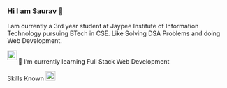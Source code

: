 ### Hi I am Saurav 👋

I am currently a 3rd year student at Jaypee Institute of Information Technology pursuing BTech in CSE.
Like Solving DSA Problems and doing Web Development.


<a href="https://www.linkedin.com/in/saurav-sharma-b454411a2/">
<img alt="Saurav LinkedIN" src="https://raw.githubusercontent.com/peterthehan/peterthehan/master/assets/linkedin.svg"style="max-width: 100%;" width="22px" align="left">
  </a>
  <br/>
  🌱 I’m currently learning Full Stack Web Development
  
  Skills Known
<img alt="JavaScript" src="https://www.google.com/url?sa=i&url=https%3A%2F%2Fblog.bitsrc.io%2Ffeatures-of-javascript-you-probably-never-used-4c117ba3f025&psig=AOvVaw0Zjf8rbOxkDRc2Wa4gSOWA&ust=1641972204598000&source=images&cd=vfe&ved=0CAsQjRxqFwoTCIja1q6VqfUCFQAAAAAdAAAAABAD" style="max-width:100%;" width="22px" />



<!--
**Saurav-bit/Saurav-bit** is a ✨ _special_ ✨ repository because its `README.md` (this file) appears on your GitHub profile.

Here are some ideas to get you started:

- 🔭 I’m currently working on ...
- 🌱 I’m currently learning ...
- 👯 I’m looking to collaborate on ...
- 🤔 I’m looking for help with ...
- 💬 Ask me about ...
- 📫 How to reach me: ...
- 😄 Pronouns: ...
- ⚡ Fun fact: ...
-->
